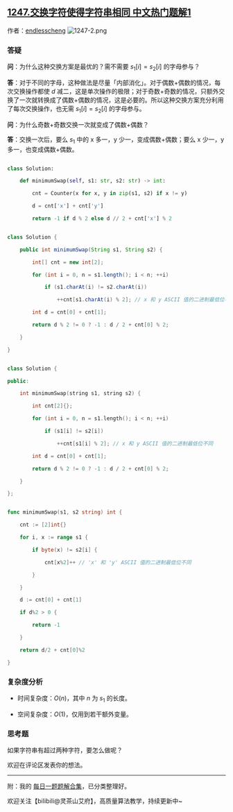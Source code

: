 ## [1247.交换字符使得字符串相同 中文热门题解1](https://leetcode.cn/problems/minimum-swaps-to-make-strings-equal/solutions/100000/mei-xiang-ming-bai-yi-zhang-tu-miao-dong-a6r1)

作者：[endlesscheng](https://leetcode.cn/u/endlesscheng)
![1247-2.png](https://pic.leetcode.cn/1677203938-dBhSyu-1247-2.png)

### 答疑

**问**：为什么这种交换方案是最优的？需不需要 $s_1[i]=s_2[i]$ 的字母参与？

**答**：对于不同的字母，这种做法是尽量「内部消化」。对于偶数+偶数的情况，每次交换操作都使 $d$ 减二，这是单次操作的极限；对于奇数+奇数的情况，只额外交换了一次就转换成了偶数+偶数的情况，这是必要的。所以这种交换方案充分利用了每次交换操作，也无需 $s_1[i]=s_2[i]$ 的字母参与。

**问**：为什么奇数+奇数交换一次就变成了偶数+偶数？

**答**：交换一次后，要么 $s_1$ 中的 $\text{x}$ 多一，$\text{y}$ 少一，变成偶数+偶数；要么 $\text{x}$ 少一，$\text{y}$ 多一，也变成偶数+偶数。

```py [sol1-Python3]
class Solution:
    def minimumSwap(self, s1: str, s2: str) -> int:
        cnt = Counter(x for x, y in zip(s1, s2) if x != y)
        d = cnt['x'] + cnt['y']
        return -1 if d % 2 else d // 2 + cnt['x'] % 2
```

```java [sol1-Java]
class Solution {
    public int minimumSwap(String s1, String s2) {
        int[] cnt = new int[2];
        for (int i = 0, n = s1.length(); i < n; ++i)
            if (s1.charAt(i) != s2.charAt(i))
                ++cnt[s1.charAt(i) % 2]; // x 和 y ASCII 值的二进制最低位不同
        int d = cnt[0] + cnt[1];
        return d % 2 != 0 ? -1 : d / 2 + cnt[0] % 2;
    }
}
```

```cpp [sol1-C++]
class Solution {
public:
    int minimumSwap(string s1, string s2) {
        int cnt[2]{};
        for (int i = 0, n = s1.length(); i < n; ++i)
            if (s1[i] != s2[i])
                ++cnt[s1[i] % 2]; // x 和 y ASCII 值的二进制最低位不同
        int d = cnt[0] + cnt[1];
        return d % 2 != 0 ? -1 : d / 2 + cnt[0] % 2;
    }
};
```

```go [sol1-Go]
func minimumSwap(s1, s2 string) int {
    cnt := [2]int{}
    for i, x := range s1 {
        if byte(x) != s2[i] {
            cnt[x%2]++ // 'x' 和 'y' ASCII 值的二进制最低位不同
        }
    }
    d := cnt[0] + cnt[1]
    if d%2 > 0 {
        return -1
    }
    return d/2 + cnt[0]%2
}
```

### 复杂度分析

- 时间复杂度：$O(n)$，其中 $n$ 为 $s_1$ 的长度。
- 空间复杂度：$O(1)$，仅用到若干额外变量。

### 思考题

如果字符串有超过两种字符，要怎么做呢？

欢迎在评论区发表你的想法。

---

附：我的 [每日一题题解合集](https://github.com/EndlessCheng/codeforces-go/blob/master/leetcode/SOLUTIONS.md)，已分类整理好。

欢迎关注【biIibiIi@灵茶山艾府】，高质量算法教学，持续更新中~
